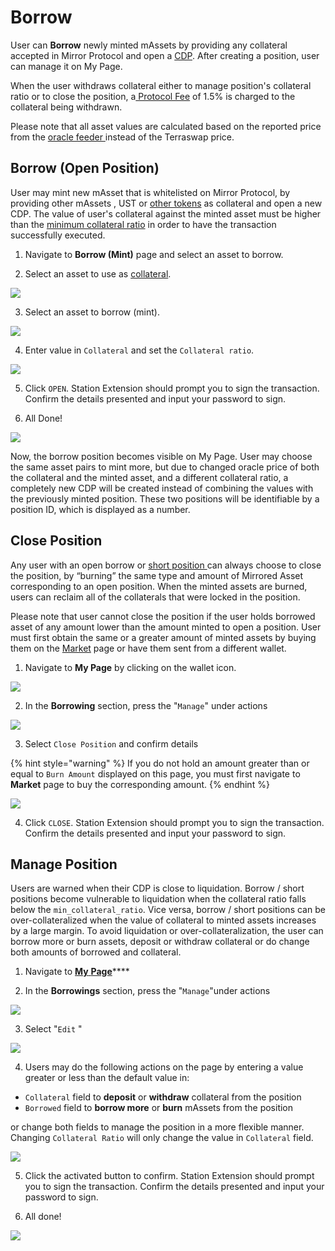 # Borrow

User can **Borrow** newly minted mAssets by providing any collateral accepted in Mirror Protocol and open a [CDP](../../protocol/mirrored-assets-massets.md#collateralized-debt-position). After creating a position, user can manage it on My Page.

When the user withdraws collateral either to manage position's collateral ratio or to close the position, a[ Protocol Fee](../../protocol/mirrored-assets-massets.md#protocol-fee) of 1.5% is charged to the collateral being withdrawn.

Please note that all asset values are calculated based on the reported price from the [oracle feeder ](../../protocol/mirrored-assets-massets.md#oracle-feeder)instead of the Terraswap price.

## Borrow \(Open Position\)

User may mint new mAsset that is whitelisted on Mirror Protocol, by providing other mAssets , UST or [other tokens](../../protocol/mirrored-assets-massets.md#collateral) as collateral and open a new CDP. The value of user's collateral against the minted asset must be higher than the [minimum collateral ratio](../../protocol/mirrored-assets-massets.md#minimum-collateral-ratio) in order to have the transaction successfully executed.

1. Navigate to **Borrow \(Mint\)** page and select an asset to borrow. 

2. Select an asset to use as [collateral](../../protocol/mirrored-assets-massets.md#collateral).

![](../../.gitbook/assets/image%20%28170%29.png)

3. Select an asset to borrow \(mint\).

![](../../.gitbook/assets/image%20%28165%29.png)

4. Enter value in `Collateral` and set the `Collateral ratio`. 

![](../../.gitbook/assets/image%20%28214%29.png)

5. Click `OPEN`. Station Extension should prompt you to sign the transaction. Confirm the details presented and input your password to sign.

6. All Done!

![](../../.gitbook/assets/image%20%28189%29.png)

Now, the borrow position becomes visible on My Page. User may choose the same asset pairs to mint more, but due to changed oracle price of both the collateral and the minted asset, and a different collateral ratio, a completely new CDP will be created instead of combining the values with the previously minted position. These two positions will be identifiable by a position ID, which is displayed as a number.

## Close Position

Any user with an open borrow or [short position ](pool.md#short)can always choose to close the position, by “burning” the same type and amount of Mirrored Asset corresponding to an open position. When the minted assets are burned, users can reclaim all of the collaterals that were locked in the position.

Please note that user cannot close the position if the user holds borrowed asset of any amount lower than the amount minted to open a position. User must first obtain the same or a greater amount of minted assets by buying them on the [Market](trade.md) page or have them sent from a different wallet.

1. Navigate to **My Page** by clicking on the wallet icon.

![](../../.gitbook/assets/image%20%28168%29.png)

2. In the **Borrowing** section, press the "`Manage`" under actions

![](../../.gitbook/assets/image%20%28145%29.png)

3. Select `Close Position` and confirm details

{% hint style="warning" %}
If you do not hold an amount greater than or equal to `Burn Amount` displayed on this page, you must first navigate to **Market** page to buy the corresponding amount. 
{% endhint %}

![](../../.gitbook/assets/image%20%28167%29.png)

4. Click `CLOSE`. Station Extension should prompt you to sign the transaction. Confirm the details presented and input your password to sign.

## Manage Position

Users are warned when their CDP is close to liquidation. Borrow / short positions become vulnerable to liquidation when the collateral ratio falls below the `min_collateral_ratio`. Vice versa, borrow / short positions can be over-collateralized when the value of collateral to minted assets increases by a large margin. To avoid liquidation or over-collateralization, the user can borrow more or burn assets, deposit or withdraw collateral or do change both amounts of borrowed and collateral. 

1. Navigate to [**My** **Page**](https://terra.mirror.finance/my)\*\*\*\*

2. In the **Borrowings** section, press the "`Manage`"under actions

![](../../.gitbook/assets/image%20%28145%29.png)

3. Select "`Edit` "

![](../../.gitbook/assets/image%20%28219%29.png)

4. Users may do the following actions on the page by entering a value greater or less than the default value in:

* `Collateral` field to **deposit** or **withdraw** collateral from the position
* `Borrowed` field to **borrow more** or **burn** mAssets from the position

or change both fields to manage the position in a more flexible manner. Changing `Collateral Ratio` will only change the value in `Collateral` field.

![](../../.gitbook/assets/image%20%28218%29.png)

5. Click the activated button to confirm. Station Extension should prompt you to sign the transaction. Confirm the details presented and input your password to sign.

6. All done!

![](../../.gitbook/assets/image%20%28217%29.png)

